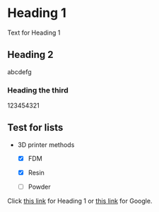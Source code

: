 # Heading 1

Text for Heading 1

## Heading 2

abcdefg


### Heading the third

123454321


## Test for lists
- 3D printer methods
  - [X] FDM
  - [X] Resin
  - [ ] Powder


Click [this link](#heading-1) for Heading 1 or [this link](https://google.de) for Google.
